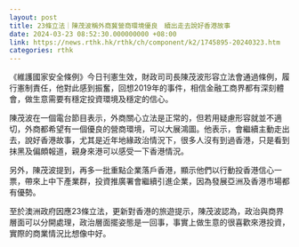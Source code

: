 ```yaml
---
layout: post
title: 23條立法｜陳茂波稱外商冀營商環境優良　續出走去說好香港故事
date: 2024-03-23 08:52:30.000000000 +08:00
link: https://news.rthk.hk/rthk/ch/component/k2/1745895-20240323.htm
categories: rthk
---
```


《維護國家安全條例》今日刊憲生效，財政司司長陳茂波形容立法會通過條例，履行憲制責任，他對此感到振奮，回想2019年的事件，相信金融工商界都有深刻體會，做生意需要有穩定投資環境及穩定的信心。

陳茂波在一個電台節目表示，外商關心立法是正常的，但若用疑慮形容就並不適切，外商都希望有一個優良的營商環境，可以大展鴻圖。他表示，會繼續主動走出去，說好香港故事，尤其是近年地緣政治情況下，很多人沒有到過香港，只是看到抹黑及偏頗報道，親身來港可以感受一下香港情況。

另外，陳茂波提到，再多一批重點企業落戶香港，顯示他們以行動投香港信心一票，帶來上中下產業群，投資推廣署會繼續引進企業，因為發展亞洲及香港市場都有優勢。

至於澳洲政府因應23條立法，更新對香港的旅遊提示，陳茂波認為，政治與商界層面可以分開處理，政治層面擺姿態是一回事，事實上做生意的很喜歡來港投資，實際的商業情況比想像中好。
